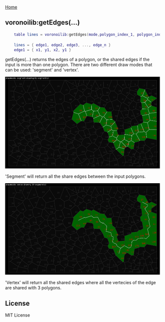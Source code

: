 [Home](../../ "Home")

## voronoilib:getEdges(...)

```lua
    table lines = voronoilib:getEdges(mode,polygon_index_1, polygon_index_2, polygon_index_3, ..., polygon_index_n)

    lines = { edge1, edge2, edge3, ..., edge_n }
    edge1 = { x1, y1, x2, y1 }
```

getEdges(...) returns the edges of a polygon, or the shared edges if the input is more than one polygon. There are two different draw modes that can be used: 'segment' and 'vertex'.

![Test ran with 250 polygons, 3 iterations drawing edges in segment mode](readme_files/segmentmode.png)

'Segment' will return all the share edges between the input polygons.

![Test ran with 250 polygons, 3 iterations drawing edges in vertex mode](readme_files/vertexmode.png)

'Vertex' will return all the shared edges where all the vertecies of the edge are shared with 3 polygons.

License
---
MIT License
